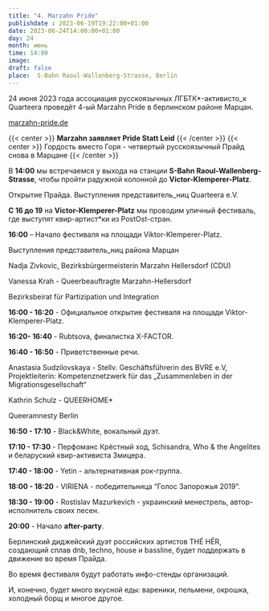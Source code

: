 ```yaml
---
title: "4. Marzahn Pride"
publishdate : 2023-06-19T19:22:00+01:00
date: 2023-06-24T14:00:00+01:00
day: 24
month: июнь
time: 14:00
image:
draft: false
place:  S-Bahn Raoul-Wallenberg-Strasse, Berlin 
---
```

24 июня 2023 года ассоциация русскоязычных ЛГБТК*-активисто_к Quarteera проведёт 4-ый Marzahn Pride в берлинском районе Марцан.

[marzahn-pride.de](https://www.marzahn-pride.de/)

{{< center >}} **Marzahn заявляет Pride Statt Leid** {{< /center >}}
{{< center >}} Гордость вместо Горя - четвертый русскоязычный Прайд снова в Марцане {{< /center >}}

В **14:00** мы встречаемся у выхода на станции **S-Bahn Raoul-Wallenberg-Strasse**, чтобы пройти радужной колонной до **Victor-Klemperer-Platz**.

Открытие Прайда. Выступления представитель_ниц Quarteera e.V.

**С 16 до 19** на **Victor-Klemperer-Platz** мы проводим уличный фестиваль, где выступят квир-артист\*ки из PostOst-стран.

**16:00** – Начало фестиваля на  площади Viktor-Klemperer-Platz.

Выступления представитель_ниц района Марцан

Nadja Zivkovic, Bezirksbürgermeisterin Marzahn Hellersdorf (CDU)

Vanessa Krah - Queerbeauftragte Marzahn-Hellersdorf

Bezirksbeirat für Partizipation und Integration

**16:00 - 16:20** - Официальное открытие фестиваля на площади Viktor-Klemperer-Platz.

**16:20- 16:40**  - Rubtsova, финалистка  X-FACTOR.

**16:40 - 16:50** - Приветственные речи.

Anastasia Sudzilovskaya - Stellv. Geschäftsführerin des BVRE e.V, Projektleiterin: Kompetenznetzwerk für das „Zusammenleben in der Migrationsgesellschaft“

Kathrin Schulz - QUEERHOME*

Queeramnesty Berlin

**16:50  - 17:10** - Black&White, вокальный дуэт.

**17:10 - 17:30** - Перфоманс Крёстный ход, Schisandra, Who & the Angelites и  беларуский квир-активиста Змицера.

**17:40 - 18:00** - Yetin - альтернативная рок-группа.

**18:00 - 18:20**  - VIRIENA -  победительница “Голос Запорожья 2019”.

**18:30 - 19:00** - Rostislav Mazurkevich - украинский менестрель, автор-исполнитель своих песен.

**20:00** - Начало **after-party**.

Берлинский диджейский дуэт российских артистов THÉ HËR, создающий сплав dnb, techno, house и bassline, будет поддержать в движение во время Прайда.

Во время фестиваля будут работать инфо-стенды организаций.

И, конечно, будет много вкусной еды: вареники, пельмени, окрошка, холодный борщ и многое другое.